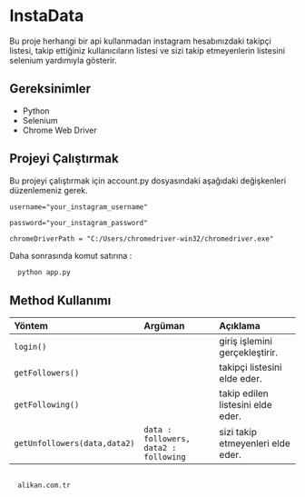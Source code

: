 # InstaData

Bu proje herhangi bir api kullanmadan instagram hesabınızdaki takipçi listesi, takip ettiğiniz kullanıcıların listesi ve sizi takip etmeyenlerin listesini selenium yardımıyla gösterir.


## Gereksinimler

- Python
- Selenium
- Chrome Web Driver

  
## Projeyi Çalıştırmak

Bu projeyi çalıştırmak için account.py dosyasındaki aşağıdaki değişkenleri düzenlemeniz gerek.

`username="your_instagram_username"`

`password="your_instagram_password"`

`chromeDriverPath = "C:/Users/chromedriver-win32/chromedriver.exe"`

Daha sonrasında komut satırına :

```bash
  python app.py
```

  
## Method Kullanımı



| Yöntem | Argüman     | Açıklama                |
| :-------- | :------- | :------------------------- |
| `login()` |  | giriş işlemini gerçekleştirir. |
| `getFollowers()` |  | takipçi listesini elde eder. |
| `getFollowing()` |  | takip edilen listesini elde eder. |
| `getUnfollowers(data,data2)` | `data : followers, data2 : following` | sizi takip etmeyenleri elde eder. |



  
## 

```bash
  alikan.com.tr
```

  
